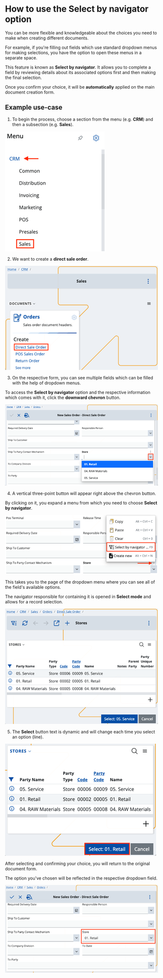 # How to use the Select by navigator option

You can be more flexible and knowledgeable about the choices you need to make when creating different documents. 

For example, if you're filling out fields which use standard dropdown menus for making selections, you have the option to open these menus in a separate space.

This feature is known as **Select by navigator**. It allows you to complete a field by reviewing details about its associated options first and then making the final selection.

Once you confirm your choice, it will be **automatically** applied on the main document creation form. 

## Example use-case

1. To begin the process, choose a section from the menu (e.g. **CRM**) and then a subsection (e.g. **Sales**).

![Pictures](pictures/crm-select.png)

2. We want to create a **direct sale order**. 

![Pictures](pictures/direct-sale-order-select2.png)

3. On the respective form, you can see multiple fields which can be filled with the help of dropdown menus.

To access the **Select by navigator** option and the respective information which comes with it, click the **downward chevron** button.

![Pictures](pictures/store-down-button-select.png)

4. A vertical three-point button will appear right above the chevron button. 

By clicking on it, you expand a menu from which you need to choose **Select by navigator**.

![Pictures](pictures/select-by-navigator-button2.png)

This takes you to the page of the dropdown menu where you can see all of the field's available options. 

The navigator responsible for containing it is opened in **Select mode** and allows for a record selection.

![Pictures](pictures/module-screen.png)

5. The **Select** button text is dynamic and will change each time you select an option (line).

![Pictures](pictures/module-screen2.png)
 
After selecting and confirming your choice, you will return to the original document form.

The option you've chosen will be reflected in the respective dropdown field.

![Pictures](pictures/choice-selected.png)
